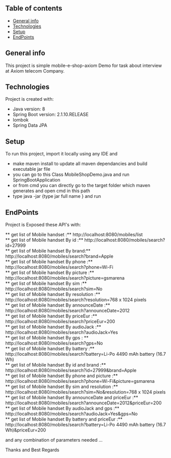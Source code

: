 ## Table of contents
* [General info](#general-info)
* [Technologies](#technologies)
* [Setup](#setup)
* [EndPoints](#EndPoints)

## General info
This project is simple mobile-e-shop-axiom Demo for task about interview at Axiom telecom Company.

## Technologies
Project is created with:
* Java version: 8
* Spring Boot version: 2.1.10.RELEASE
* lombok
* Spring Data JPA
	
## Setup
To run this project, import it locally using any IDE and 

* make maven install to update all maven dependancies and build executable jar file 
* you can go to this Class  MobileShopDemo.java and run SpringBootApplication 
*  or from cmd you can directly go to the target folder which maven generates and open cmd in this path 
* type java -jar {type jar full name } and run 

## EndPoints
Project is Exposed these API's with:

** get list of Mobile handset :**  http://localhost:8080/mobiles/list <br />
** get list of Mobile handset By id :**  http://localhost:8080/mobiles/search?id=27999 <br />
** get list of Mobile handset By brand:**  http://localhost:8080/mobiles/search?brand=Apple <br />
** get list of Mobile handset By phone :**  http://localhost:8080/mobiles/search?phone=Wi-Fi <br />
** get list of Mobile handset By picture :**  http://localhost:8080/mobiles/search?picture=gsmarena <br />
** get list of Mobile handset By sim :**  http://localhost:8080/mobiles/search?sim=No <br />
** get list of Mobile handset By resolution :**  http://localhost:8080/mobiles/search?resolution=768 x 1024 pixels <br />
** get list of Mobile handset By announceDate :**  http://localhost:8080/mobiles/search?announceDate=2012 <br />
** get list of Mobile handset By priceEur :**  http://localhost:8080/mobiles/search?priceEur=200 <br />
** get list of Mobile handset By audioJack :**  http://localhost:8080/mobiles/search?audioJack=Yes <br />
** get list of Mobile handset By gps : ** http://localhost:8080/mobiles/search?gps=No <br />
** get list of Mobile handset By battery :**  http://localhost:8080/mobiles/search?battery=Li-Po 4490 mAh battery (16.7 Wh) <br />
** get list of Mobile handset By id and brand :**  http://localhost:8080/mobiles/search?id=27999&brand=Apple <br />
** get list of Mobile handset By phone and picture :**  http://localhost:8080/mobiles/search?phone=Wi-Fi&picture=gsmarena <br />
** get list of Mobile handset By sim and resolution :**  http://localhost:8080/mobiles/search?sim=No&resolution=768 x 1024 pixels <br />
** get list of Mobile handset By announceDate and priceEur :**  http://localhost:8080/mobiles/search?announceDate=2012&priceEur=200 <br />
** get list of Mobile handset By audioJack and gps :**  http://localhost:8080/mobiles/search?audioJack=Yes&gps=No  <br />
** get list of Mobile handset By battery and priceEur :**  http://localhost:8080/mobiles/search?battery=Li-Po 4490 mAh battery (16.7 Wh)&priceEur=200  <br />


and any combination of parameters needed ... 


Thanks and Best Regards